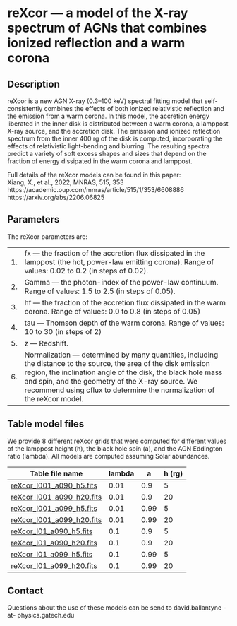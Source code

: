 # reXcor — a model of the X-ray spectrum of AGNs that combines ionized reflection and a warm corona

## Description

<p>
reXcor is a new AGN X-ray (0.3–100 keV) spectral fitting model that self-consistently combines the effects of both ionized relativistic reflection and the emission from a warm corona. In this model, the accretion energy liberated in the inner disk is distributed between a warm corona, a lamppost X-ray source, and the accretion disk. The emission and ionized reflection spectrum from the inner 400 rg of the disk is computed, incorporating the effects of relativistic light-bending and blurring. The resulting spectra predict a variety of soft excess shapes and sizes that depend on the fraction of energy dissipated in the warm corona and lamppost.
</p>

<p>
Full details of the reXcor models can be found in this paper:  <br />
  Xiang, X., et al., 2022, MNRAS, 515, 353 <br />
  https://academic.oup.com/mnras/article/515/1/353/6608886 <br />
  https://arxiv.org/abs/2206.06825
</p>

## Parameters

<p>
The reXcor parameters are:
</p>

<table>  
  <tr><td>1.</td><td>fx —  the fraction of the accretion flux dissipated in the lamppost (the hot, power-law emitting corona). Range of values: 0.02 to 0.2 (in steps of 0.02).</td></tr>
  <tr><td>2.</td><td>Gamma — the photon-index of the power-law continuum. Range of values: 1.5 to 2.5 (in steps of 0.05).</td></tr>
  <tr><td>3.</td><td>hf — the fraction of the accretion flux dissipated in the warm corona. Range of values: 0.0 to 0.8 (in steps of 0.05)</td></tr>
  <tr><td>4.</td><td>tau — Thomson depth of the warm corona. Range of values: 10 to 30 (in steps of 2)</td></tr>
  <tr><td>5.</td><td>z — Redshift.</td></tr>
  <tr><td>6.</td><td>Normalization — determined by many quantities, including the distance to the source, the area of the disk emission region, the inclination angle of the disk, the black hole mass and spin, and the geometry of the X-ray source. We recommend using cflux to determine the normalization of the reXcor model.</td</tr>
</table>
  
## Table model files
  
<p>  
We provide 8 different reXcor grids that were computed for different values of the lamppost height (h), the black hole spin (a), and the AGN Eddington ratio (lambda). All models are computed assuming Solar abundances.
</p>

| Table file name | lambda |  a  | h (rg) |
| --------------- | ------ | --- | ------ |
| [reXcor_l001_a090_h5.fits](https://heasarc.gsfc.nasa.gov/docs/xanadu/xspec/models/reXcor/reXcor_l001_a090_h5.fits) | 0.01 | 0.9 | 5 |
| [reXcor_l001_a090_h20.fits](https://heasarc.gsfc.nasa.gov/docs/xanadu/xspec/models/reXcor/reXcor_l001_a090_h20.fits) | 0.01 | 0.9 | 20 |
| [reXcor_l001_a099_h5.fits](https://heasarc.gsfc.nasa.gov/docs/xanadu/xspec/models/reXcor/reXcor_l001_a099_h5.fits) | 0.01 | 0.99 | 5 |
| [reXcor_l001_a099_h20.fits](https://heasarc.gsfc.nasa.gov/docs/xanadu/xspec/models/reXcor/reXcor_l001_a099_h20.fits) | 0.01 | 0.99 | 20 |
| [reXcor_l01_a090_h5.fits](https://heasarc.gsfc.nasa.gov/docs/xanadu/xspec/models/reXcor/reXcor_l01_a090_h5.fits) | 0.1 | 0.9 | 5 |
| [reXcor_l01_a090_h20.fits](https://heasarc.gsfc.nasa.gov/docs/xanadu/xspec/models/reXcor/reXcor_l01_a090_h20.fits) | 0.1 | 0.9 | 20 | 
| [reXcor_l01_a099_h5.fits](https://heasarc.gsfc.nasa.gov/docs/xanadu/xspec/models/reXcor/reXcor_l01_a099_h5.fits) | 0.1 | 0.99 | 5 |
| [reXcor_l01_a099_h20.fits](https://heasarc.gsfc.nasa.gov/docs/xanadu/xspec/models/reXcor/reXcor_l01_a099_h20.fits) | 0.1 | 0.99 | 20 | 
  
## Contact

<p>
Questions about the use of these models can be send to david.ballantyne -at- physics.gatech.edu
</p>
